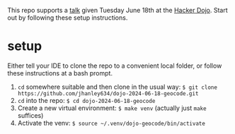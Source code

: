 
This repo supports a [talk](https://www.meetup.com/hackerdojo/events)
given Tuesday June 18th at the [Hacker Dojo](https://www.hackerdojo.com).
Start out by following these setup instructions.

# setup

Either tell your IDE to clone the repo to a convenient local folder,
or follow these instructions at a bash prompt.

1. `cd` somewhere suitable and then clone in the usual way: `$ git clone https://github.com/jhanley634/dojo-2024-06-18-geocode.git`
2. `cd` into the repo: `$ cd dojo-2024-06-18-geocode`
3. Create a new virtual environment: `$ make venv` (actually just `make` suffices)
4. Activate the venv: `$ source ~/.venv/dojo-geocode/bin/activate`
